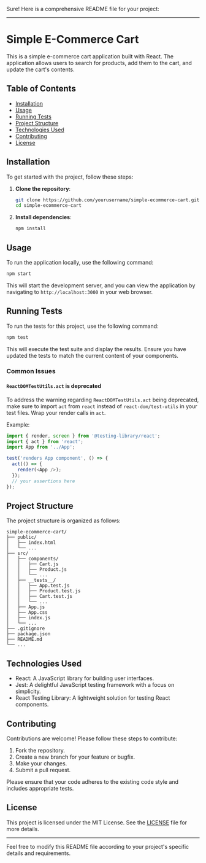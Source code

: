 Sure! Here is a comprehensive README file for your project:

---

# Simple E-Commerce Cart

This is a simple e-commerce cart application built with React. The application allows users to search for products, add them to the cart, and update the cart's contents.

## Table of Contents

- [Installation](#installation)
- [Usage](#usage)
- [Running Tests](#running-tests)
- [Project Structure](#project-structure)
- [Technologies Used](#technologies-used)
- [Contributing](#contributing)
- [License](#license)

## Installation

To get started with the project, follow these steps:

1. **Clone the repository**:
   ```bash
   git clone https://github.com/yourusername/simple-ecommerce-cart.git
   cd simple-ecommerce-cart
   ```

2. **Install dependencies**:
   ```bash
   npm install
   ```

## Usage

To run the application locally, use the following command:

```bash
npm start
```

This will start the development server, and you can view the application by navigating to `http://localhost:3000` in your web browser.

## Running Tests

To run the tests for this project, use the following command:

```bash
npm test
```

This will execute the test suite and display the results. Ensure you have updated the tests to match the current content of your components.

### Common Issues

#### `ReactDOMTestUtils.act` is deprecated

To address the warning regarding `ReactDOMTestUtils.act` being deprecated, make sure to import `act` from `react` instead of `react-dom/test-utils` in your test files. Wrap your render calls in `act`.

Example:

```javascript
import { render, screen } from '@testing-library/react';
import { act } from 'react';
import App from '../App';

test('renders App component', () => {
  act(() => {
    render(<App />);
  });
  // your assertions here
});
```

## Project Structure

The project structure is organized as follows:

```
simple-ecommerce-cart/
├── public/
│   ├── index.html
│   └── ...
├── src/
│   ├── components/
│   │   ├── Cart.js
│   │   ├── Product.js
│   │   └── ...
│   ├── __tests__/
│   │   ├── App.test.js
│   │   ├── Product.test.js
│   │   ├── Cart.test.js
│   │   └── ...
│   ├── App.js
│   ├── App.css
│   ├── index.js
│   └── ...
├── .gitignore
├── package.json
├── README.md
└── ...
```

## Technologies Used

- React: A JavaScript library for building user interfaces.
- Jest: A delightful JavaScript testing framework with a focus on simplicity.
- React Testing Library: A lightweight solution for testing React components.

## Contributing

Contributions are welcome! Please follow these steps to contribute:

1. Fork the repository.
2. Create a new branch for your feature or bugfix.
3. Make your changes.
4. Submit a pull request.

Please ensure that your code adheres to the existing code style and includes appropriate tests.

## License

This project is licensed under the MIT License. See the [LICENSE](LICENSE) file for more details.

---

Feel free to modify this README file according to your project's specific details and requirements.